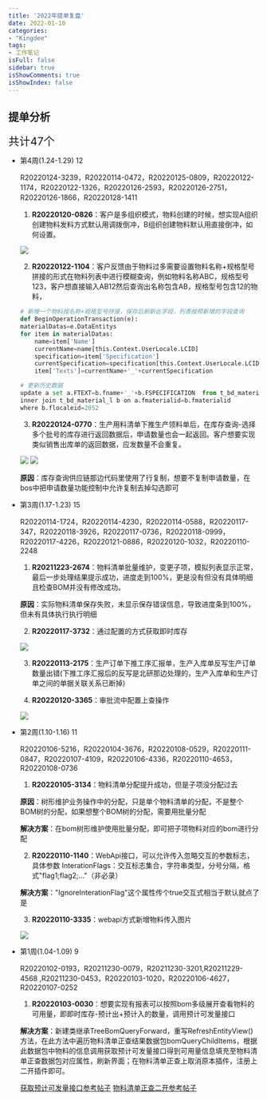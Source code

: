 ```yaml
---
title: '2022年提单复盘'
date: 2022-01-10
categories:
- "Kingdee"
tags:
- 工作笔记
isFull: false 
sidebar: true
isShowComments: true
isShowIndex: false
---
```


## 提单分析  

<span style="font-size:22px;">共计47个</span>

- 第4周(1.24-1.29) 12

    R20220124-3239，R20220114-0472，R20220125-0809，R20220122-1174，R20220122-1326，R20220126-2593，R20220126-2751，R20220126-1866，R20220128-1411

    1. **R20220120-0826**：客户是多组织模式，物料创建的时候，想实现A组织创建物料发料方式默认用调拨倒冲，B组织创建物料默认用直接倒冲，如何设置。

    ![](https://image.xjq.icu/2022/2/18/1645172699193_materialconfig.png)

    2. **R20220122-1104**：客户反馈由于物料过多需要设置物料名称+规格型号拼接的形式在物料列表中进行模糊查询，例如物料名称ABC，规格型号123，客户想直接输入AB12然后查询出名称包含AB，规格型号包含12的物料，

    ```python
    # 新增一个物料按名称+规格型号拼接，保存后刷新此字段，列表按照新增的字段查询
    def BeginOperationTransaction(e):
	materialDatas=e.DataEntitys
	for item in materialDatas:
		name=item['Name']
		currentName=name[this.Context.UserLocale.LCID]
		specification=item['Specification']
		currentSpecification=specification[this.Context.UserLocale.LCID]
		item['Texts']=currentName+'_'+currentSpecification

    # 更新历史数据
    update a set a.FTEXT=b.fname+'_'+b.FSPECIFICATION  from t_bd_material a 
    inner join t_bd_material_l b on a.fmaterialid=b.fmaterialid
    where b.flocaleid=2052
    ```

    3. **R20220124-0770**：生产用料清单下推生产领料单后，在库存查询-选择多个批号的库存进行返回数据后，申请数量也会一起返回。客户想要实现类似销售出库单的返回数据，应发数量不会重复。

    ![](https://image.xjq.icu/2022/2/18/1645172699192_pickmtrl.png)
    ![](https://image.xjq.icu/2022/2/18/1645172699192_saleoutstock.png)

    **原因**：库存查询供应链那边代码里使用了行复制，想要不复制申请数量，在bos中把申请数量功能控制中允许复制去掉勾选即可

- 第3周(1.17-1.23) 15

    R20220114-1724，R20220114-4230，R20220114-0588，R20220117-347，R20220118-3926，R20220117-0736，R20220118-0999， R20220117-4226，R20220121-0886，R20220120-1032，R20220110-2248 

    1. **R20211223-2674**：物料清单批量维护，变更子项，模拟列表显示正常，最后一步处理结果提示成功，进度走到100%，更是没有但没有具体明细且检查BOM并没有修改成功。

    **原因**：实际物料清单保存失败，未显示保存错误信息，导致进度条到100%，但未有具体执行执行明细

    2. **R20220117-3732**：通过配置的方式获取即时库存

    ![](https://image.xjq.icu/2022/1/24/1642988529978_kucun.png)

    3. **R20220113-2175**：生产订单下推工序汇报单，生产入库单反写生产订单数量出错(下推工序汇报后的反写是北研那边处理的，生产入库单和生产订单之间的单据关联关系已断掉)

    4. **R20220120-3365**：审批流中配置上查操作

    ![](https://image.xjq.icu/2022/1/24/1642989031212_flow.png)


- 第2周(1.10-1.16) 11

    R20220106-5216，R20220104-3676，R20220108-0529，R20220111-0847，R20220107-4109，R20220106-4336，R20220110-4653，R20220108-0736

    1. **R20220105-3134**：物料清单分配提升成功，但是子项没分配过去

    **原因**：树形维护业务操作中的分配，只是单个物料清单的分配，不是整个BOM树的分配，如果想整个BOM树的分配，需要用批量分配

    **解决方案**：在bom树形维护使用批量分配，即可把子项物料对应的bom进行分配

    2. **R20220110-1140**：WebApi接口，可以允许传入忽略交互的参数标志，具体参数 InterationFlags：交互标志集合，字符串类型，分号分隔，格式"flag1;flag2;..."（非必录）

    **解决方案**："IgnoreInterationFlag"这个属性传个true交互式相当于默认就点了是

    3. **R20220110-3335**：webapi方式新增物料传入图片

    ![](https://image.xjq.icu/2022/1/17/1642386698577_materialImage.png)

- 第1周(1.04-1.09) 9

    R20220102-0193，R20211230-0079，R20211230-3201,R20211229-4568 ,R20211230-0453，R20220103-1020，R20220106-4627，R20220107-0252

    1. **R20220103-0030**：想要实现有报表可以按照bom多级展开查看物料的可用量，即即时库存-预计出+预计入的数量，调用预计可发量接口

    **解决方案**：新建类继承TreeBomQueryForward，重写RefreshEntityView()方法，在此方法中遍历物料清单正查结果数据包bomQueryChildItems，根据此数据包中物料的信息调用获取预计可发量接口得到可用量信息填充至物料清单正查数据包对应属性，刷新界面；在物料清单正查上取消原本插件，注册上二开插件即可。

    [获取预计可发量接口参考帖子](https://vip.kingdee.com/article/3763)
    [物料清单正查二开参考帖子](https://vip.kingdee.com/article/137580948630829824)